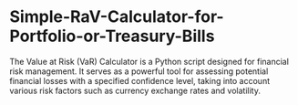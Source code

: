 # Simple-RaV-Calculator-for-Portfolio-or-Treasury-Bills
The Value at Risk (VaR) Calculator is a Python script designed for financial risk management. It serves as a powerful tool for assessing potential financial losses with a specified confidence level, taking into account various risk factors such as currency exchange rates and volatility.
